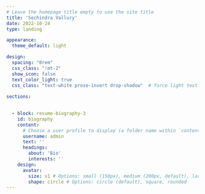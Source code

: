 ```yaml
---
# Leave the homepage title empty to use the site title
title: 'Sechindra Vallury'
date: 2022-10-24
type: landing

appearance:
  theme_default: light

design:
  spacing: "0rem"
  css_class: "!mt-2"
  show_icon: false
  text_color_light: true
  css_class: "text-white prose-invert drop-shadow"  # force light text + slight shadow
        
sections:

      
  - block: resume-biography-3
    id: biography
    content:
      # Choose a user profile to display (a folder name within `content/authors/`)
      username: admin
      text: ''
      headings:
        about: 'Bio'
        interests: ''
    design:
      avatar:
        size: x1 # Options: small (150px), medium (200px, default), large (320px), xl (400px), xxl (500px)
        shape: circle # Options: circle (default), square, rounded
---
```




